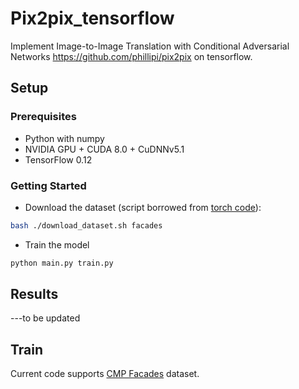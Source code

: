 #  Pix2pix_tensorflow
Implement Image-to-Image Translation with Conditional Adversarial Networks   https://github.com/phillipi/pix2pix on tensorflow.

## Setup

### Prerequisites
- Python with numpy
- NVIDIA GPU + CUDA 8.0 + CuDNNv5.1
- TensorFlow 0.12

### Getting Started
- Download the dataset (script borrowed from [torch code](https://github.com/phillipi/pix2pix/blob/master/datasets/download_dataset.sh)):
```bash
bash ./download_dataset.sh facades
```
- Train the model
```bash
python main.py train.py
```
## Results
 ---to be updated

## Train
Current code supports [CMP Facades](http://cmp.felk.cvut.cz/~tylecr1/facade/) dataset.




